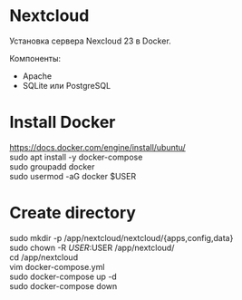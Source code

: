 # Nextcloud
Установка сервера Nexcloud 23 в Docker.

Компоненты:
- Apache
- SQLite или PostgreSQL

# Install Docker
  https://docs.docker.com/engine/install/ubuntu/  
  sudo apt install -y docker-compose  
  sudo groupadd docker  
  sudo usermod -aG docker $USER  

# Create directory
  sudo mkdir -p /app/nextcloud/nextcloud/{apps,config,data}  
  sudo chown -R $USER:$USER /app/nextcloud/  
  cd /app/nextcloud  
  vim docker-compose.yml  
  sudo docker-compose up -d  
  sudo docker-compose down  
